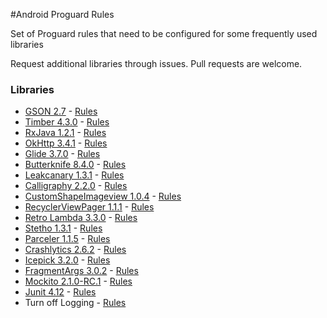 #Android Proguard Rules

Set of Proguard rules that need to be configured for some frequently used libraries 

Request additional libraries through issues. Pull requests are welcome.

### Libraries
* [GSON 2.7](https://github.com/google/gson) - [Rules](rules/Gson.pro)
* [Timber 4.3.0](https://github.com/JakeWharton/timber) - [Rules](rules/Timber.pro)
* [RxJava 1.2.1](https://github.com/ReactiveX/RxAndroid) - [Rules](rules/RxJava.pro)
* [OkHttp 3.4.1](https://github.com/square/okhttp) - [Rules](rules/OkHttp.pro)
* [Glide 3.7.0](https://github.com/bumptech/glide) - [Rules](rules/Glide.pro)
* [Butterknife 8.4.0](https://github.com/JakeWharton/butterknife) - [Rules](rules/Butterknife.pro)
* [Leakcanary 1.3.1](https://github.com/square/leakcanary) - [Rules](rules/Leakcanary.pro)
* [Calligraphy 2.2.0](https://github.com/chrisjenx/Calligraphy) - [Rules](rules/Calligraphy.pro)
* [CustomShapeImageview 1.0.4](https://github.com/MostafaGazar/CustomShapeImageView) - [Rules](rules/CustomShapeImageview.pro)
* [RecyclerViewPager 1.1.1](https://github.com/lsjwzh/RecyclerViewPager) - [Rules](rules/RecyclerViewPager.pro)
* [Retro Lambda 3.3.0](https://github.com/evant/gradle-retrolambda) - [Rules](rules/RetroLambda.pro)
* [Stetho 1.3.1](https://github.com/facebook/stetho) - [Rules](rules/Stetho.pro)
* [Parceler 1.1.5](https://github.com/johncarl81/parceler) - [Rules](rules/Parceler.pro)
* [Crashlytics 2.6.2](https://try.crashlytics.com/) - [Rules](rules/Crashlytics.pro)
* [Icepick 3.2.0](https://github.com/frankiesardo/icepick) - [Rules](rules/Icepick.pro)
* [FragmentArgs 3.0.2](https://github.com/sockeqwe/fragmentargs) - [Rules](rules/FragmentArgs.pro)
* [Mockito 2.1.0-RC.1](https://github.com/mockito/mockito) - [Rules](rules/Mockito.pro)
* [Junit 4.12](http://junit.org/junit4/) - [Rules](rules/Junit.pro)
* Turn off Logging - [Rules](rules/TurnOffLogging/.pro)
